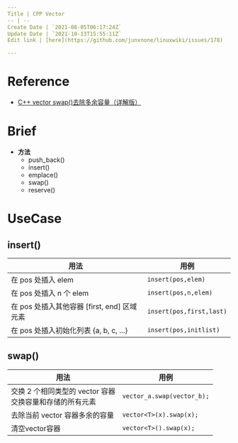 ```yaml
---
Title | CPP Vector
-- | --
Create Date | `2021-08-05T06:17:24Z`
Update Date | `2021-10-13T15:55:11Z`
Edit link | [here](https://github.com/junxnone/linuxwiki/issues/178)

---
```

# Reference
- [C++ vector swap()去除多余容量（详解版）](http://c.biancheng.net/view/7403.html)

# Brief

- **方法**
  - push_back()
  - insert()
  - emplace()
  - swap()
  - reserve()

# UseCase

## insert()

用法 | 用例
-- | --
在 pos 处插入 elem | `insert(pos,elem)`
在 pos 处插入 n 个 elem | `insert(pos,n,elem)`
在 pos 处插入其他容器 [first, end] 区域元素 | `insert(pos,first,last)`
在 pos 处插入初始化列表 {a, b, c, ...}| `insert(pos,initlist)`

## swap()

用法 | 用例
-- | --
交换 2 个相同类型的 vector 容器<br>交换容量和存储的所有元素 | `vector_a.swap(vector_b);`
去除当前 vector 容器多余的容量 | `vector<T>(x).swap(x);`
清空vector容器 | `vector<T>().swap(x);`

